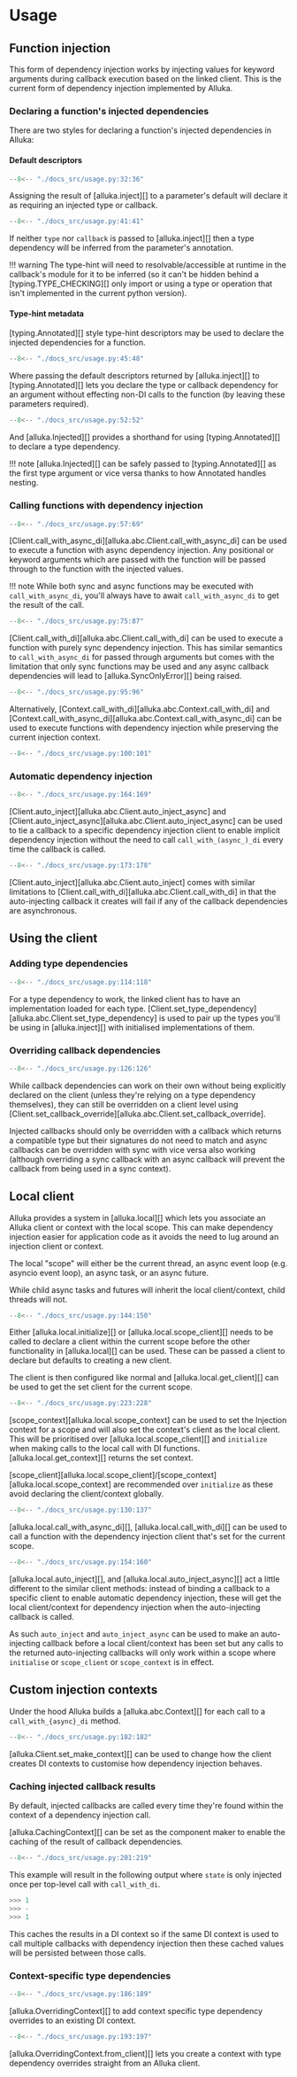 # Usage

## Function injection

This form of dependency injection works by injecting values for keyword arguments during callback
execution based on the linked client. This is the current form of dependency injection implemented by
Alluka.

### Declaring a function's injected dependencies

There are two styles for declaring a function's injected dependencies in Alluka:

#### Default descriptors

```py
--8<-- "./docs_src/usage.py:32:36"
```

Assigning the result of [alluka.inject][] to a parameter's default will declare it as requiring an
injected type or callback.

```py
--8<-- "./docs_src/usage.py:41:41"

```

If neither `type` nor `callback` is passed to [alluka.inject][] then a type dependency will be
inferred from the parameter's annotation.

!!! warning
    The type-hint will need to resolvable/accessible at runtime in the callback's module for it to
    be inferred (so it can't be hidden behind a [typing.TYPE_CHECKING][] only import or using a
    type or operation that isn't implemented in the current python version).

#### Type-hint metadata

[typing.Annotated][] style type-hint descriptors may be used to declare the injected dependencies
for a function.

```py
--8<-- "./docs_src/usage.py:45:48"
```

Where passing the default descriptors returned by [alluka.inject][] to [typing.Annotated][] lets
you declare the type or callback dependency for an argument without effecting non-DI calls to the
function (by leaving these parameters required).

```py
--8<-- "./docs_src/usage.py:52:52"

```

And [alluka.Injected][] provides a shorthand for using [typing.Annotated][] to declare a type
dependency.

!!! note
    [alluka.Injected][] can be safely passed to [typing.Annotated][] as the first type argument or
    vice versa thanks to how Annotated handles nesting.

### Calling functions with dependency injection

```py
--8<-- "./docs_src/usage.py:57:69"

```

[Client.call_with_async_di][alluka.abc.Client.call_with_async_di] can be used to execute a
function with async dependency injection. Any positional or keyword arguments which are passed
with the function will be passed through to the function with the injected values.

!!! note
    While both sync and async functions may be executed with `call_with_async_di`, you'll always have to
    await `call_with_async_di` to get the result of the call.

```py
--8<-- "./docs_src/usage.py:75:87"
```

[Client.call_with_di][alluka.abc.Client.call_with_di] can be used to execute a function with
purely sync dependency injection. This has similar semantics to
`call_with_async_di` for passed through arguments but comes with the limitation that only sync
functions may be used and any async callback dependencies will lead to [alluka.SyncOnlyError][]
being raised.

```py
--8<-- "./docs_src/usage.py:95:96"
```

Alternatively, [Context.call_with_di][alluka.abc.Context.call_with_di] and
[Context.call_with_async_di][alluka.abc.Context.call_with_async_di] can be used to execute functions
with dependency injection while preserving the current injection context.

```py
--8<-- "./docs_src/usage.py:100:101"
```

<!-- TODO: revisit behaviour for when an async function with no async deps is passed to call_with_di--->

### Automatic dependency injection

```py
--8<-- "./docs_src/usage.py:164:169"
```

[Client.auto_inject][alluka.abc.Client.auto_inject_async] and
[Client.auto_inject_async][alluka.abc.Client.auto_inject_async] can be used to tie a callback to
a specific dependency injection client to enable implicit dependency injection without the need
to call `call_with_(async_)_di` every time the callback is called.

```py
--8<-- "./docs_src/usage.py:173:178"
```

[Client.auto_inject][alluka.abc.Client.auto_inject] comes with similar limitations to
[Client.call_with_di][alluka.abc.Client.call_with_di] in that the auto-injecting callback it
creates will fail if any of the callback dependencies are asynchronous.

## Using the client

<!-- TODO: add note about call chaining -->

### Adding type dependencies

```py
--8<-- "./docs_src/usage.py:114:118"
```

For a type dependency to work, the linked client has to have an implementation loaded for each type.
[Client.set_type_dependency][alluka.abc.Client.set_type_dependency] is used to pair up the types
you'll be using in [alluka.inject][] with initialised implementations of them.


### Overriding callback dependencies

```py
--8<-- "./docs_src/usage.py:126:126"
```

While callback dependencies can work on their own without being explicitly declared on the client
(unless they're relying on a type dependency themselves), they can still be overridden on a client
level using [Client.set_callback_override][alluka.abc.Client.set_callback_override].

Injected callbacks should only be overridden with a callback which returns a compatible type but
their signatures do not need to match and async callbacks can be overridden
with sync with vice versa also working (although overriding a sync callback with an async callback
will prevent the callback from being used in a sync context).

## Local client

Alluka provides a system in [alluka.local][] which lets you associate an Alluka client or context
with the local scope. This can make dependency injection easier for application code as it avoids
the need to lug around an injection client or context.

The local "scope" will either be the current thread, an async event loop (e.g. asyncio event loop),
an async task, or an async future.

While child async tasks and futures will inherit the local client/context, child threads will not.

```py
--8<-- "./docs_src/usage.py:144:150"
```

Either [alluka.local.initialize][] or [alluka.local.scope_client][] needs to be called to
declare a client within the current scope before the other functionality in [alluka.local][]
can be used. These can be passed a client to declare but defaults to creating a new client.

The client is then configured like normal and [alluka.local.get_client][] can be used to get
the set client for the current scope.

```py
--8<-- "./docs_src/usage.py:223:228"
```

[scope_context][alluka.local.scope_context] can be used to set the Injection context for a
scope and will also set the context's client as the local client. This will be prioritised
over [alluka.local.scope_client][] and `initialize` when making calls to the local call
with DI functions. [alluka.local.get_context][] returns the set context.

[scope_client][alluka.local.scope_client]/[scope_context][alluka.local.scope_context] are
recommended over `initialize` as these avoid declaring the client/context globally.

```py
--8<-- "./docs_src/usage.py:130:137"
```

[alluka.local.call_with_async_di][], [alluka.local.call_with_di][] can be used to call a
function with the dependency injection client that's set for the current scope.

```py
--8<-- "./docs_src/usage.py:154:160"
```

[alluka.local.auto_inject][], and [alluka.local.auto_inject_async][] act a little
different to the similar client methods: instead of binding a callback to a specific
client to enable automatic dependency injection, these will get the local
client/context for dependency injection when the auto-injecting callback is called.

As such `auto_inject` and `auto_inject_async` can be used to make an auto-injecting callback
before a local client/context has been set but any calls to the returned auto-injecting
callbacks will only work within a scope where `initialise` or `scope_client` or `scope_context`
is in effect.

## Custom injection contexts

Under the hood Alluka builds a [alluka.abc.Context][] for each call to a `call_with_{async}_di`
method.

```py
--8<-- "./docs_src/usage.py:182:182"
```

[alluka.Client.set_make_context][] can be used to change how the client creates DI contexts
to customise how dependency injection behaves.

### Caching injected callback results

By default, injected callbacks are called every time they're found within the context of a
dependency injection call.

[alluka.CachingContext][] can be set as the component maker to enable the caching of the
result of callback dependencies.

```py
--8<-- "./docs_src/usage.py:201:219"
```

This example will result in the following output where `state` is only injected once per
top-level call with `call_with_di`.

```py
>>> 1
>>> -
>>> 1
```

This caches the results in a DI context so if the same DI context is used to call multiple
callbacks with dependency injection then these cached values will be persisted between
those calls.

### Context-specific type dependencies

```py
--8<-- "./docs_src/usage.py:186:189"
```

[alluka.OverridingContext][] to add context specific type dependency overrides to an existing
DI context.

```py
--8<-- "./docs_src/usage.py:193:197"
```

[alluka.OverridingContext.from_client][] lets you create a context with type dependency
overrides straight from an Alluka client.
